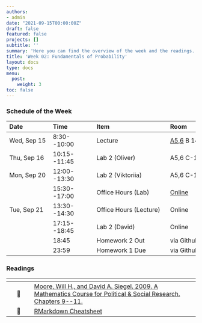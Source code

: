 ```yaml
---
authors:
- admin
date: "2021-09-15T00:00:00Z"
draft: false
featured: false
projects: []
subtitle: ''
summary: 'Here you can find the overview of the week and the readings. This week we cover probability distributions, the discrete and continuous ones, and the Central Limit Theorem.'
title: 'Week 02: Fundamentals of Probability'
layout: docs
type: docs
menu:
  post:
    weight: 3
toc: false
---
```



### Schedule of the Week 

| <div style="width:100px;text-align:left">Date</div> | <div style="width:100px;text-align:left">Time</div> | <div style="width:180px;text-align:left">Item</div> | <div style="width:100px;text-align:left">Room</div> |<div style="width:100px;text-align:center">Material</div> |
|:------------|:-------------|:-------------------|:------------|:----:|
| Wed, Sep 15  | 8:30--10:00   | Lecture                         | [A5,6](https://goo.gl/maps/Mhkizwo4vd1vqvUH6) B 144  | [<i class="far fa-file-pdf fa-lg"></i>](QM_lecture02_handout.pdf)   |
| Thu, Sep 16  | 10:15--11:45 | Lab 2 (Oliver)                  | A5,6 C-108 |    [<i class="fab fa-github fa-lg"></i>](https://github.com/uni-mannheim-qm-2021/week02_probability)          |
| Mon, Sep 20 | 12:00--13:30 | Lab 2 (Viktoriia)           | A5,6 C-108 |       [<i class="fab fa-github fa-lg"></i>](https://github.com/uni-mannheim-qm-2021/week02_probability)       |
|             | 15:30--17:00 | Office Hours (Lab)           | [Online](https://uni-mannheim.zoom.us/j/62493789522?pwd=M0EwaWg4Mm5xbWtTRHVLOUdteXFjdz09) |  
| Tue, Sep 21  | 13:30--14:30 | Office Hours (Lecture)                  | Online |             |
|  | 17:15--18:45 | Lab 2 (David)                  | Online |       [<i class="fab fa-github fa-lg"></i>](https://github.com/uni-mannheim-qm-2021/week02_probability)       |
|   | 18:45 | Homework 2 Out                 | via Github |             |
|   | 23:59 | Homework 1 Due                 | via Github |             |


### Readings

| <div style="width:50px"></div>  | <div style="width:420px"></div>  |  <div style="width:200px"></div> |
|:---:|:---|:---:|
| :open_book: | [Moore, Will H., and David A. Siegel. 2009. A Mathematics Course for Political & Social Research. Chapters 9--11.](https://ilias.uni-mannheim.de/goto.php?target=file_1172021_download&client_id=ILIAS) | **Required** |
| :open_book: | [RMarkdown Cheatsheet](rmarkdown-2.0.pdf) | **Optional** |

